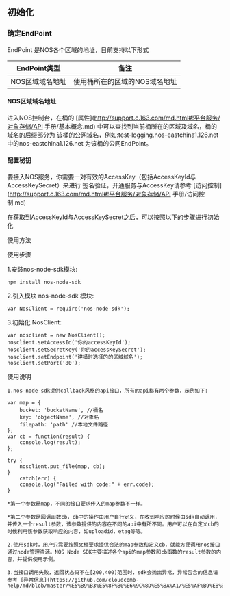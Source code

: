 ## 初始化

### 确定EndPoint

EndPoint 是NOS各个区域的地址，目前支持以下形式

|**EndPoint类型**|              **备注**             |
|----------------|---------------------------------|
|NOS区域域名地址| 使用桶所在的区域的NOS域名地址|

#### NOS区域域名地址

进入NOS控制台，在桶的 [属性](http://support.c.163.com/md.html#!平台服务/对象存储/API 手册/基本概念.md) 中可以查找到当前桶所在的区域及域名，桶的域名的后缀部分为 该桶的公网域名，例如:test-logging.nos-eastchina1.126.net中的nos-eastchina1.126.net 为该桶的公网EndPoint。

#### 配置秘钥

要接入NOS服务，你需要一对有效的AccessKey（包括AccessKeyId与AccessKeySecret）来进行 签名验证，开通服务与AccessKey请参考 [访问控制](http://support.c.163.com/md.html#!平台服务/对象存储/API 手册/访问控制.md)

在获取到AccessKeyId与AccessKeySecret之后，可以按照以下的步骤进行初始化

使用方法

使用步骤

1.安装nos-node-sdk模块:

    npm install nos-node-sdk

2.引入模块 nos-node-sdk 模块:

    var NosClient = require('nos-node-sdk');

3.初始化 NosClient:

    var nosclient = new NosClient();
    nosclient.setAccessId('你的accessKeyId');
    nosclient.setSecretKey('你的accessKeySecret');
    nosclient.setEndpoint('建桶时选择的的区域域名');
    nosclient.setPort('80');

使用说明

    1.nos-node-sdk提供callback风格的api接口，所有的api都有两个参数，示例如下:

    var map = {
        bucket: 'bucketName', //桶名
        key: 'objectName', //对象名
        filepath: 'path' //本地文件路径
    };
    var cb = function(result) {
        console.log(result);
    };
    
    try {
        nosclient.put_file(map, cb);
    }
        catch(err) {
        console.log("Failed with code:" + err.code);
    }
    
    *第一个参数是map，不同的接口要求传入的map参数不一样。

    *第二个参数是回调函数cb，cb中的操作由用户自行定义，在收到响应的时候由sdk自动调用，并传入一个result参数，该参数提供的内容在不同的api中有所不同。用户可以在自定义cb的时候利用该参数获取响应的内容，如uploadid，etag等等。

    2.使用sdk时，用户只需要按照文档要求提供合法的map参数和定义cb，就能方便调用nos接口通过node管理资源。NOS Node SDK主要描述各个api的map参数和cb函数的result参数的内容，并提供使用示例。

    3.当接口调用失败，返回状态码不在[200,400)范围时，sdk会抛出异常，异常包含的信息请参考 [异常信息](https://github.com/cloudcomb-help/md/blob/master/%E5%B9%B3%E5%8F%B0%E6%9C%8D%E5%8A%A1/%E5%AF%B9%E8%B1%A1%E5%AD%98%E5%82%A8/SDK%E6%89%8B%E5%86%8C/Node.js%20SDK%20%E6%89%8B%E5%86%8C.md)
